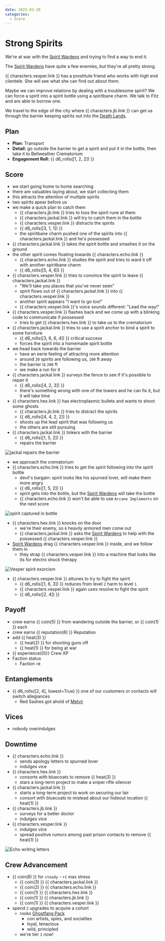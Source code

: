 ```yaml
---
date: 2025-03-28
categories:
  - Score
---
```

# Strong Spirits

We're at war with the [Spirit Wardens](spirit-wardens.md) and trying to find a way to end it.

<!-- more -->

The [Spirit Wardens](spirit-wardens.md) have quite a few enemies, but they're all pretty strong.

{{ characters.vesper.link }} has a prostitute friend who works with high end clientele.
She will see what she can find out about them.

Maybe we can improve relations by dealing with a troublesome spirit?
We can force a spirit into a spirit bottle using a spiritbane charm.
We talk to Fitz and are able to borrow one.

We travel to the edge of the city where {{ characters.jb.link }} can get us through the barrier keeping spirits out into the [Death Lands](death-lands.md).

## Plan

- **Plan:** Transport
- **Detail:** go outside the barrier to get a spirit and put it in the bottle, then take it to Bellweather Crematorium
- **Engagement Roll:** {{ d6_rolls([1, 2, 2]) }}

## Score

- we start going home to home searching
- there are valuables laying about, we start collecting them
- this attracts the attention of multiple spirits
- two spirits apear before us
- we make a quick plan to catch them
    - {{ characters.jb.link }} tries to toss the spirit rune at them
    - {{ characters.jackal.link }} will try to catch them in the bottle
    - {{ characters.vesper.link }} distracts the spirits
    - {{ d6_rolls([3, 1, 1]) }}
    - the spiritbane charm pushed one of the spirits into {{ characters.jackal.link }} and he's possessed
- {{ characters.jackal.link }} takes the spirit bottle and smashes it on the ground
- the other spirit comes floating towards {{ characters.echo.link }}
    - {{ characters.echo.link }} studies the spirit and tries to ward it off with another spiritbane charm
    - {{ d6_rolls([5, 4, 6]) }}
- {{ characters.vesper.link }} tries to convince the spirit to leave {{ characters.jackal.link }}
    - "We'll take you places that you've never seen"
    - spirit flows out of {{ characters.jackal.link }} into {{ characters.vesper.link }}
    - another spirit appears "I want to go too!"
    - {{ characters.vesper.link }}'s voice sounds different: "Lead the way!"
- {{ characters.vesper.link }} flashes back and we come up with a blinking code to communicate if possessed
    - tries to get {{ characters.hex.link }} to take us to the crematorium
- {{ characters.jackal.link }} tries to use a spirit anchor to bind a spirit to some furniture
    - {{ d6_rolls([3, 6, 6, 4]) }} critical success
    - forces the spirit into a homemade spirit bottle
- we head back towards the barrier
    - have an eerie feeling of attracting more attention
    - around `20` spirits are following us, `100` ft away
    - the barrier is `200` ft
    - we make a run for it
- {{ characters.jackal.link }} surveys the fence to see if it's possible to repair it
    - {{ d6_rolls([4, 2, 3]) }}
    - there's something wrong with one of the towers and he can fix it, but it will take time
- {{ characters.hex.link }} has electroplasmic bullets and wants to shoot some ghosts
    - {{ characters.jb.link }} tries to distract the spirits
    - {{ d6_rolls([4, 4, 2, 2]) }}
    - shoots up the lead spirit that was following us
    - the others are still pursuing
- {{ characters.jackal.link }} tinkers with the barrier
    - {{ d6_rolls([1, 5, 2]) }}
    - repairs the barrier

![jackal repairs the barrier](./repair-barrier.png)

- we approach the crematorium
- {{ characters.echo.link }} tries to get the spirit following into the spirit bottle
    - devil's bargain: spirit looks like his spurned lover, will make them more angry
    - {{ d6_rolls([1, 5, 2]) }}
    - spirit gets into the bottle, but the [Spirit Wardens](spirit-wardens.md) will take the bottle
    - {{ characters.echo.link }} won't be able to use `Arcane Implements` on the next score

![spirit captured in bottle](./bottled-spirit.png)

- {{ characters.hex.link }} knocks on the door
    - we're their enemy, so `6` heavily armored men come out
    - {{ characters.jackal.link }} asks the [Spirit Wardens](spirit-wardens.md) to help with the possessed {{ characters.vesper.link }}
- [Spirit Wardens](spirit-wardens.md) drag {{ characters.vesper.link }} inside, and we follow them in
    - they strap {{ characters.vesper.link }} into a machine that looks like its for electro shock therapy

![Vesper spirit exorcism](./vesper-spirit-removal.png)

- {{ characters.vesper.link }} attunes to try to fight the spirit
    - {{ d6_rolls([1, 6, 3]) }} reduces from level `2` harm to level `1`
    - {{ characters.vesper.link }} again uses resolve to fight the spirit
    - {{ d6_rolls([2, 4]) }}

## Payoff

- crew earns {{ coin(5) }} from wandering outside the barrier, or {{ coin(1) }} each
- crew earns {{ reputation(6) }} Reputation
- add {{ heat(3) }}
    - {{ heat(2) }} for shooting guns off
    - {{ heat(1) }} for being at war
- {{ experience(0)}} Crew XP
- Faction status
    - Faction `+0`

## Entanglements

- {{ d6_rolls([2, 4], lowest=True) }} one of our customers or contacts will switch allegiances
    - Red Sashes got ahold of [Melvir](melvir.md)

## Vices

- nobody overindulges

## Downtime

- {{ characters.echo.link }}
    - sends apology letters to spurned lover
    - indulges vice
- {{ characters.hex.link }}
    - consorts with bluecoats to remove {{ heat(3) }}
    - stars a long-term project to make a sniper rifle silencer
- {{ characters.jackal.link }}
    - starts a long-term project to work on securing our lair
    - consort with bluecoats to mislead about our hideout location {{ heat(1) }}
- {{ characters.jb.link }}
    - surveys for a better doctor
    - indulges vice
- {{ characters.vesper.link }}
    - indulges vice
    - spread positive rumors among past prison contacts to remove {{ heat(1) }}

![Echo writing letters](./echo-writing-letters.png)

## Crew Advancement

- {{ coin(8) }} for `steady` - `+1` max stress
    - {{ coin(3) }} {{ characters.jackal.link }}
    - {{ coin(2) }} {{ characters.echo.link }}
    - {{ coin(1) }} {{ characters.hex.link }}
    - {{ coin(1) }} {{ characters.jb.link }}
    - {{ coin(1) }} {{ characters.vesper.link }}
- spend `2` upgrades to acquire a cohort
    - rooks [Ghostfang Pack](ghostfang-pack.md)
        - con artists, spies, and socialites
        - loyal, tenacious
        - wild, principled
    - we're tier `1` now!
